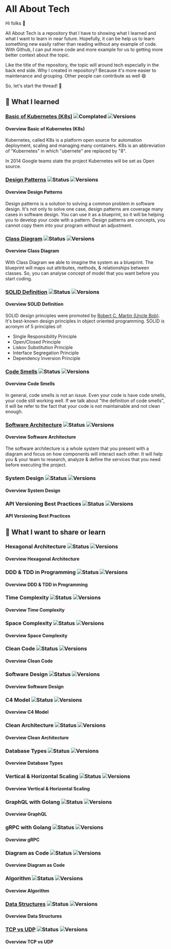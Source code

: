# All About Tech

Hi folks 👋️

All About Tech is a repository that I have to showing what I learned and what I want to learn in near future. Hopefully, it can be help us to learn something new easily rather than reading without any example of code. With Github, I can put more code and more example for us to getting more better context about the topic.

Like the title of the repository, the topic will around tech especially in the back end side. Why I created in repository? Because it's more easier to maintenance and grouping. Other people can contribute as well 😄️

So, let's start the thread! 🚀️

## 🧠️ What I learned

### [Basic of Kubernetes (K8s)](./basic_of_kubernetes.md) ![Complated](https://badgen.net/badge/status/completed/green) ![Versions](https://badgen.net/badge/version/v1.0.0/cyan)

#### Overview Basic of Kubernetes (K8s)

Kubernetes, called K8s is a platform open source for automation deployment, scaling and managing many containers. K8s is an abbreviation of "Kubernetes" in which "ubernete" are replaced by "8".

In 2014 Google teams state the project Kubernetes will be set as Open source.

### [Design Patterns](./design_patterns.md) ![Status](https://badgen.net/badge/status/in%20progress/orange) ![Versions](https://badgen.net/badge/version/v0.0.1/cyan)

#### Overview Design Patterns

Design patterns is a solution to solving a common problem in software design. It's not only to solve one case, design patterns are coverage many cases in software design. You can use it as a blueprint, so it will be helping you to develop your code with a pattern. Design patterns are concepts, you cannot copy them into your program without an adjustment.

### [Class Diagram](./class_diagram.md) ![Status](https://badgen.net/badge/status/completed/green) ![Versions](https://badgen.net/badge/version/v1.1.0/cyan)

#### Overview Class Diagram

With Class Diagram we able to imagine the system as a blueprint. The blueprint will maps out attributes, methods, & relationships between classes. So, you can analyse concept of model that you want before you start coding.

### [SOLID Definition](./solid_defination.md) ![Status](https://badgen.net/badge/status/completed/green) ![Versions](https://badgen.net/badge/version/v1.0.0/cyan)

#### Overview SOLID Definition

SOLID design principles were promoted by [Robert C. Martin (Uncle Bob)](https://en.wikipedia.org/wiki/Robert_C._Martin). It's best-known design principles in object oriented programming. SOLID is acronym of 5 principles of:

- Single Responsibility Principle
- Open/Closed Principle
- Liskov Substitution Principle
- Interface Segregation Principle
- Dependency Inversion Principle

### [Code Smells](./code_smells.md) ![Status](https://badgen.net/badge/status/completed/green) ![Versions](https://badgen.net/badge/version/v1.0.0/cyan)

#### Overview Code Smells

In general, code smells is not an issue. Even your code is have code smells, your code still working well. If we talk about "the definition of code smells", it will be refer to the fact that your code is not maintainable and not clean enough.

### [Software Architecture](./software_architecture.md) ![Status](https://badgen.net/badge/status/in%20progress/orange) ![Versions](https://badgen.net/badge/version/v0.0.1/cyan)

#### Overview Software Architecture

The software architecture is a whole system that you present with a diagram and focus on how components will interact each other. It will help you & your team to research, analyze & define the services that you need before executing the project.

### System Design ![Status](https://badgen.net/badge/status/waiting/gray) ![Versions](https://badgen.net/badge/version/v0.0.0/gray)

#### Overview System Design

### API Versioning Best Practices ![Status](https://badgen.net/badge/status/waiting/gray) ![Versions](https://badgen.net/badge/version/v0.0.0/gray)

#### API Versioning Best Practices

## 🍃️ What I want to share or learn

### Hexagonal Architecture ![Status](https://badgen.net/badge/status/waiting/gray) ![Versions](https://badgen.net/badge/version/v0.0.0/gray)

#### Overview Hexagonal Architecture

### DDD & TDD in Programming ![Status](https://badgen.net/badge/status/waiting/gray) ![Versions](https://badgen.net/badge/version/v0.0.0/gray)

#### Overview DDD & TDD in Programming

### Time Complexity ![Status](https://badgen.net/badge/status/waiting/gray) ![Versions](https://badgen.net/badge/version/v0.0.0/gray)

#### Overview Time Complexity

### Space Complexity ![Status](https://badgen.net/badge/status/waiting/gray) ![Versions](https://badgen.net/badge/version/v0.0.0/gray)

#### Overview Space Complexity

### Clean Code ![Status](https://badgen.net/badge/status/waiting/gray) ![Versions](https://badgen.net/badge/version/v0.0.0/gray)

#### Overview Clean Code

### Software Design ![Status](https://badgen.net/badge/status/waiting/gray) ![Versions](https://badgen.net/badge/version/v0.0.0/gray)

#### Overview Software Design

### C4 Model ![Status](https://badgen.net/badge/status/waiting/gray) ![Versions](https://badgen.net/badge/version/v0.0.0/gray)

#### Overview C4 Model

### Clean Architecture ![Status](https://badgen.net/badge/status/waiting/gray) ![Versions](https://badgen.net/badge/version/v0.0.0/gray)

#### Overview Clean Architecture

### Database Types ![Status](https://badgen.net/badge/status/waiting/gray) ![Versions](https://badgen.net/badge/version/v0.0.0/gray)

#### Overview Database Types

### Vertical & Horizontal Scaling ![Status](https://badgen.net/badge/status/waiting/gray) ![Versions](https://badgen.net/badge/version/v0.0.0/gray)

#### Overview Vertical & Horizontal Scaling

### GraphQL with Golang ![Status](https://badgen.net/badge/status/waiting/gray) ![Versions](https://badgen.net/badge/version/v0.0.0/gray)

#### Overview GraphQL

### gRPC with Golang ![Status](https://badgen.net/badge/status/waiting/gray) ![Versions](https://badgen.net/badge/version/v0.0.0/gray)

#### Overview gRPC

### Diagram as Code ![Status](https://badgen.net/badge/status/waiting/gray) ![Versions](https://badgen.net/badge/version/v0.0.0/gray)

#### Overview Diagram as Code

### Algorithm ![Status](https://badgen.net/badge/status/waiting/gray) ![Versions](https://badgen.net/badge/version/v0.0.0/gray)

#### Overview Algorithm

### [Data Structures](./data_structures.md) ![Status](https://badgen.net/badge/status/waiting/gray) ![Versions](https://badgen.net/badge/version/v0.0.0/gray)

#### Overview Data Structures

### [TCP vs UDP](./data_structures.md) ![Status](https://badgen.net/badge/status/waiting/gray) ![Versions](https://badgen.net/badge/version/v0.0.0/gray)

#### Overview TCP vs UDP

